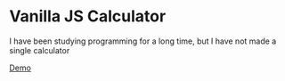 # Vanilla JS Calculator

I have been studying programming for a long time, but I have not made a single calculator

[Demo](https://nudred.github.io/vanilla_js_calculator/)

